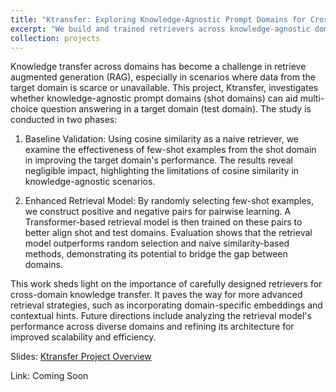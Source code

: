 ```yaml
---
title: "Ktransfer: Exploring Knowledge-Agnostic Prompt Domains for Cross-Domain Question Answering"
excerpt: "We build and trained retrievers across knowledge-agnostic domains for multi-choice question answering."
collection: projects
---
```


Knowledge transfer across domains has become a challenge in retrieve augmented generation (RAG), especially in scenarios where data from the target domain is scarce or unavailable. This project, Ktransfer, investigates whether knowledge-agnostic prompt domains (shot domains) can aid multi-choice question answering in a target domain (test domain). The study is conducted in two phases:

1. Baseline Validation: Using cosine similarity as a naive retriever, we examine the effectiveness of few-shot examples from the shot domain in improving the target domain's performance. The results reveal negligible impact, highlighting the limitations of cosine similarity in knowledge-agnostic scenarios.

2. Enhanced Retrieval Model: By randomly selecting few-shot examples, we construct positive and negative pairs for pairwise learning. A Transformer-based retrieval model is then trained on these pairs to better align shot and test domains. Evaluation shows that the retrieval model outperforms random selection and naive similarity-based methods, demonstrating its potential to bridge the gap between domains.

This work sheds light on the importance of carefully designed retrievers for cross-domain knowledge transfer. It paves the way for more advanced retrieval strategies, such as incorporating domain-specific embeddings and contextual hints. Future directions include analyzing the retrieval model's performance across diverse domains and refining its architecture for improved scalability and efficiency.

Slides: [Ktransfer Project Overview](/files/projects/Ktransfer_Project_Presentation.pdf)

Link: Coming Soon

